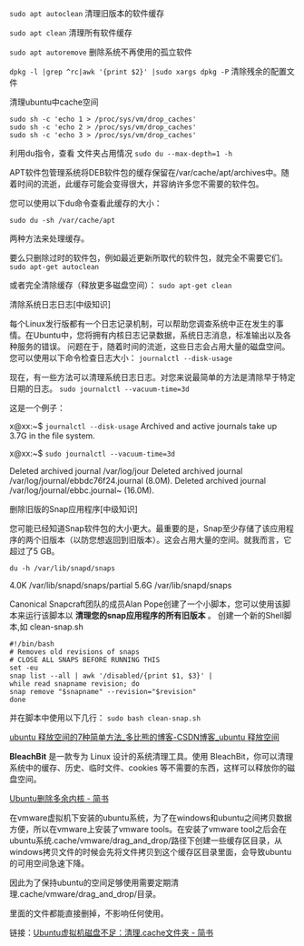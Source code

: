 `sudo apt autoclean` 清理旧版本的软件缓存

`sudo apt clean` 清理所有软件缓存

`sudo apt autoremove` 删除系统不再使用的孤立软件

`dpkg -l |grep ^rc|awk '{print $2}' |sudo xargs dpkg -P` 清除残余的配置文件

清理ubuntu中cache空间
```
sudo sh -c 'echo 1 > /proc/sys/vm/drop_caches'
sudo sh -c 'echo 2 > /proc/sys/vm/drop_caches'
sudo sh -c 'echo 3 > /proc/sys/vm/drop_caches'
```
利用du指令，查看 文件夹占用情况
`sudo du --max-depth=1 -h`

APT软件包管理系统将DEB软件包的缓存保留在/var/cache/apt/archives中。随着时间的流逝，此缓存可能会变得很大，并容纳许多您不需要的软件包。

您可以使用以下du命令查看此缓存的大小：

`sudo du -sh /var/cache/apt`

两种方法来处理缓存。

要么只删除过时的软件包，例如最近更新所取代的软件包，就完全不需要它们。
`sudo apt-get autoclean`

或者完全清除缓存（释放更多磁盘空间）：
`sudo apt-get clean`

清除系统日志日志[中级知识]

每个Linux发行版都有一个日志记录机制，可以帮助您调查系统中正在发生的事情。在Ubuntu中，您将拥有内核日志记录数据，系统日志消息，标准输出以及各种服务的错误。
问题在于，随着时间的流逝，这些日志会占用大量的磁盘空间。您可以使用以下命令检查日志大小：
`journalctl --disk-usage`

现在，有一些方法可以清理系统日志日志。对您来说最简单的方法是清除早于特定日期的日志。
`sudo journalctl --vacuum-time=3d`

这是一个例子：

x@xx:~$ `journalctl --disk-usage`
Archived and active journals take up 3.7G in the file system.

x@xx:~$ `sudo journalctl --vacuum-time=3d`

Deleted archived journal /var/log/jour
Deleted archived journal /var/log/journal/ebbdc76f24.journal (8.0M).
Deleted archived journal /var/log/journal/ebbc.journal~ (16.0M).

删除旧版的Snap应用程序[中级知识]

您可能已经知道Snap软件包的大小更大。最重要的是，Snap至少存储了该应用程序的两个旧版本（以防您想返回到旧版本）。这会占用大量的空间。就我而言，它超过了5 GB。

`du -h /var/lib/snapd/snaps`

4.0K /var/lib/snapd/snaps/partial
5.6G /var/lib/snapd/snaps

Canonical Snapcraft团队的成员Alan Pope创建了一个小脚本，您可以使用该脚本来运行该脚本以 **清理您的snap应用程序的所有旧版本** 。
创建一个新的Shell脚本,如 clean-snap.sh
```
#!/bin/bash
# Removes old revisions of snaps
# CLOSE ALL SNAPS BEFORE RUNNING THIS
set -eu
snap list --all | awk '/disabled/{print $1, $3}' |
while read snapname revision; do
snap remove "$snapname" --revision="$revision"
done
```
并在脚本中使用以下几行：
`sudo bash clean-snap.sh`


[ubuntu 释放空间的7种简单方法_多比熊的博客-CSDN博客_ubuntu 释放空间](https://blog.csdn.net/qq_42427109/article/details/107882574)

**BleachBit** 是一款专为 Linux 设计的系统清理工具。使用 BleachBit，你可以清理系统中的缓存、历史、临时文件、cookies 等不需要的东西，这样可以释放你的磁盘空间。


[Ubuntu删除多余内核 - 简书](https://www.jianshu.com/p/f284bc90944f)

在vmware虚拟机下安装的ubuntu系统，为了在windows和ubuntu之间拷贝数据方便，所以在vmware上安装了vmware tools。在安装了vmware tool之后会在ubuntu系统.cache/vmware/drag_and_drop/路径下创建一些缓存区目录，从windows拷贝文件的时候会先将文件拷贝到这个缓存区目录里面，会导致ubuntu的可用空间急速下降。

因此为了保持ubuntu的空间足够使用需要定期清理.cache/vmware/drag_and_drop/目录。

里面的文件都能直接删掉，不影响任何使用。

链接：[Ubuntu虚拟机磁盘不足：清理.cache文件夹 - 简书](https://www.jianshu.com/p/cdb0adc4a329)
